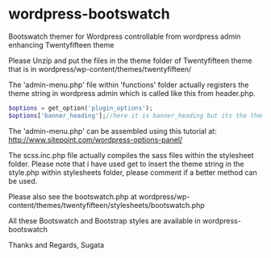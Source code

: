 # wordpress-bootswatch
Bootswatch themer for Wordpress controllable from wordpress admin enhancing Twentyfifteen theme

Please Unzip and put the files in the theme folder of Twentyfifteen theme that is in
wordpress/wp-content/themes/twentyfifteen/

The 'admin-menu.php' file within 'functions' folder actually registers the theme string in wordpress admin which is called like this from header.php.
```php
$options = get_option('plugin_options');
$options['banner_heading'];//here it is banner_heading but its the theme string. Please change name as required
```
The 'admin-menu.php' can be assembled using this tutorial at:
http://www.sitepoint.com/wordpress-options-panel/

The scss.inc.php file actually compiles the sass files within the stylesheet folder. Please note that i have used get to insert the theme string in the style.php within stylesheets folder, please comment if a better method can be used.

Please also see the bootswatch.php at
wordpress/wp-content/themes/twentyfifteen/stylesheets/bootswatch.php

All these Bootswatch and Bootstrap styles are available in wordpress-bootswatch

Thanks and Regards,
Sugata
